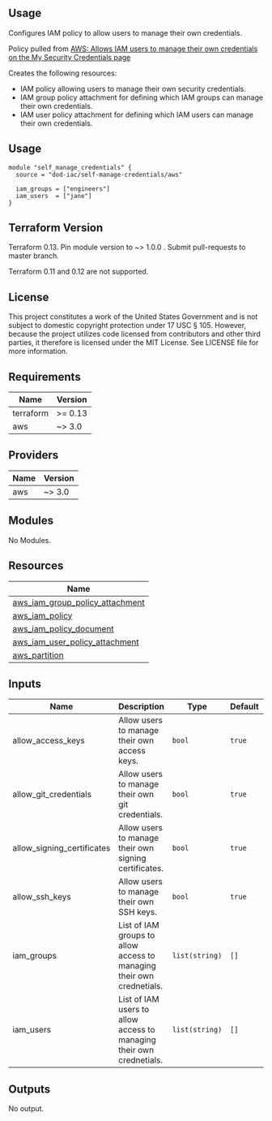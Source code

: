 <!-- BEGINNING OF PRE-COMMIT-TERRAFORM DOCS HOOK -->
## Usage

Configures IAM policy to allow users to manage their own credentials.

Policy pulled from [AWS: Allows IAM users to manage their own credentials on the My Security Credentials page](https://docs.aws.amazon.com/IAM/latest/UserGuide/reference_policies_examples_aws_my-sec-creds-self-manage-no-mfa.html)

Creates the following resources:

* IAM policy allowing users to manage their own security credentials.
* IAM group policy attachment for defining which IAM groups can manage their own credentials.
* IAM user policy attachment for defining which IAM users can manage their own credentials.

## Usage

```hcl
module "self_manage_credentials" {
  source = "dod-iac/self-manage-credentials/aws"

  iam_groups = ["engineers"]
  iam_users  = ["jane"]
}
```

## Terraform Version

Terraform 0.13. Pin module version to ~> 1.0.0 . Submit pull-requests to master branch.

Terraform 0.11 and 0.12 are not supported.

## License

This project constitutes a work of the United States Government and is not subject to domestic copyright protection under 17 USC § 105.  However, because the project utilizes code licensed from contributors and other third parties, it therefore is licensed under the MIT License.  See LICENSE file for more information.

## Requirements

| Name | Version |
|------|---------|
| terraform | >= 0.13 |
| aws | ~> 3.0 |

## Providers

| Name | Version |
|------|---------|
| aws | ~> 3.0 |

## Modules

No Modules.

## Resources

| Name |
|------|
| [aws_iam_group_policy_attachment](https://registry.terraform.io/providers/hashicorp/aws/latest/docs/resources/iam_group_policy_attachment) |
| [aws_iam_policy](https://registry.terraform.io/providers/hashicorp/aws/latest/docs/resources/iam_policy) |
| [aws_iam_policy_document](https://registry.terraform.io/providers/hashicorp/aws/latest/docs/data-sources/iam_policy_document) |
| [aws_iam_user_policy_attachment](https://registry.terraform.io/providers/hashicorp/aws/latest/docs/resources/iam_user_policy_attachment) |
| [aws_partition](https://registry.terraform.io/providers/hashicorp/aws/latest/docs/data-sources/partition) |

## Inputs

| Name | Description | Type | Default | Required |
|------|-------------|------|---------|:--------:|
| allow\_access\_keys | Allow users to manage their own access keys. | `bool` | `true` | no |
| allow\_git\_credentials | Allow users to manage their own git credentials. | `bool` | `true` | no |
| allow\_signing\_certificates | Allow users to manage their own signing certificates. | `bool` | `true` | no |
| allow\_ssh\_keys | Allow users to manage their own SSH keys. | `bool` | `true` | no |
| iam\_groups | List of IAM groups to allow access to managing their own crednetials. | `list(string)` | `[]` | no |
| iam\_users | List of IAM users to allow access to managing their own crednetials. | `list(string)` | `[]` | no |

## Outputs

No output.
<!-- END OF PRE-COMMIT-TERRAFORM DOCS HOOK -->
